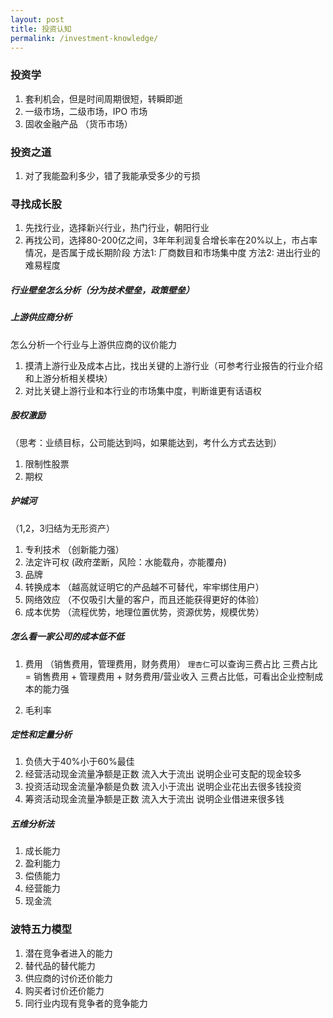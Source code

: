 ```yaml
---
layout: post
title: 投资认知
permalink: /investment-knowledge/
---
```


### 投资学

1. 套利机会，但是时间周期很短，转瞬即逝
2. 一级市场，二级市场，IPO 市场
3. 固收金融产品 （货币市场）

### 投资之道

1. 对了我能盈利多少，错了我能承受多少的亏损

### 寻找成长股

1. 先找行业，选择新兴行业，热门行业，朝阳行业
2. 再找公司，选择80-200亿之间，3年年利润复合增长率在20%以上，市占率情况，是否属于成长期阶段
方法1:
厂商数目和市场集中度
方法2:
进出行业的难易程度

##### 行业壁垒怎么分析（分为技术壁垒，政策壁垒）

##### 上游供应商分析
怎么分析一个行业与上游供应商的议价能力

1. 摸清上游行业及成本占比，找出关键的上游行业（可参考行业报告的行业介绍和上游分析相关模块）
2. 对比关键上游行业和本行业的市场集中度，判断谁更有话语权

##### 股权激励
（思考：业绩目标，公司能达到吗，如果能达到，考什么方式去达到）
1. 限制性股票
2. 期权 

##### 护城河
（1,2，3归结为无形资产）
1. 专利技术 （创新能力强）
2. 法定许可权 (政府垄断，风险：水能载舟，亦能覆舟)
3. 品牌
3. 转换成本 （越高就证明它的产品越不可替代，牢牢绑住用户）
4. 网络效应 （不仅吸引大量的客户，而且还能获得更好的体验）
5. 成本优势 （流程优势，地理位置优势，资源优势，规模优势）

##### 怎么看一家公司的成本低不低

1. 费用 （销售费用，管理费用，财务费用）   `理杏仁`可以查询三费占比
三费占比 = 销售费用 + 管理费用 + 财务费用/营业收入
三费占比低，可看出企业控制成本的能力强

2. 毛利率

##### 定性和定量分析

1. 负债大于40%小于60%最佳
2. 经营活动现金流量净额是正数 流入大于流出  说明企业可支配的现金较多
3. 投资活动现金流量净额是负数 流入小于流出  说明企业花出去很多钱投资
4. 筹资活动现金流量净额是正数 流入大于流出  说明企业借进来很多钱

##### 五维分析法

1. 成长能力
2. 盈利能力
3. 偿债能力
4. 经营能力
4. 现金流


### 波特五力模型

1. 潜在竞争者进入的能力
2. 替代品的替代能力
3. 供应商的讨价还价能力
4. 购买者讨价还价能力
5. 同行业内现有竞争者的竞争能力



